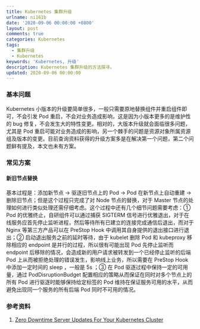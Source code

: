 ```yaml
---
title: Kubernetes 集群升级
urlname: ni161b
date: '2020-09-06 00:00:00 +0800'
layout: post
comments: true
categories: Kubernetes
tags:
  - 集群升级
  - Kubernetes
keywords: 'Kubernetes, 升级'
description: Kubernetes 集群升级的方法探寻。
updated: 2020-09-06 00:00:00
---
```


### 基本问题

Kubernetes 小版本的升级要简单很多，一般只需要原地替换组件并重启组件即可，不会引发 Pod 重启，不会对业务造成影响，这是因为小版本更多的是维护性的 bug 修复，不会发生大的特性变更。相对的，大版本升级就会面临很多问题，尤其是 Pod 重启可能对业务造成的影响，另一个棘手的问题是资源对象所属资源组及版本的变更。目前查询资料获得的升级方案多是在解决第一个问题，第二个问题鲜有提及，本文也未有方案。

### 常见方案

#### 新旧节点替换

基本过程是：添加新节点 -> 驱逐旧节点上的 Pod -> Pod 在新节点上自动重建 -> 删除旧节点；但是这个过程只完成了对 Node 节点的替换，对于 Master 节点的处理如何进行类似处理还需仔细考虑。这个过程中还有几个细节问题需要考虑：① Pod 的优雅终止，自研组件可以通过捕获 SIGTERM 信号进行优雅退出，对于在线服务应首先停止监听进程，然后等待所有已建立的连接完成通信后退出，而对于 Nginx 等第三方产品可以在 PreStop Hook 中调用其自身提供的退出接口进行退出；② 启动退出服务之前的延时等待，由于 kubelet 删除 Pod 和 kubeproxy 移除相应的 endpoint 是并行的过程，所以很有可能出现 Pod 先停止监听而 endpoint 后移除的情况，会造成新的用户请求被转发到一个已经停止监听的后端 Pod 上从而被拒绝处理的错误发生，影响线上业务，所以需要在 PreStop Hook 中添加一定时间的 sleep ，一般是 5s ；③ 在 Pod 驱逐过程中保持一定的可用量，通过 PodDisruptionBudget 配置相应的策略从而保证在同时对多个节点上的所有 Pod 进行驱逐时能够保持给定标签的 Pod 维持在保证服务可用的水平，从而避免出现同一个服务的所有后端 Pod 同时不可用的情况。

### 参考资料

1. [Zero Downtime Server Updates For Your Kubernetes Cluster](https://blog.gruntwork.io/zero-downtime-server-updates-for-your-kubernetes-cluster-902009df5b33)
